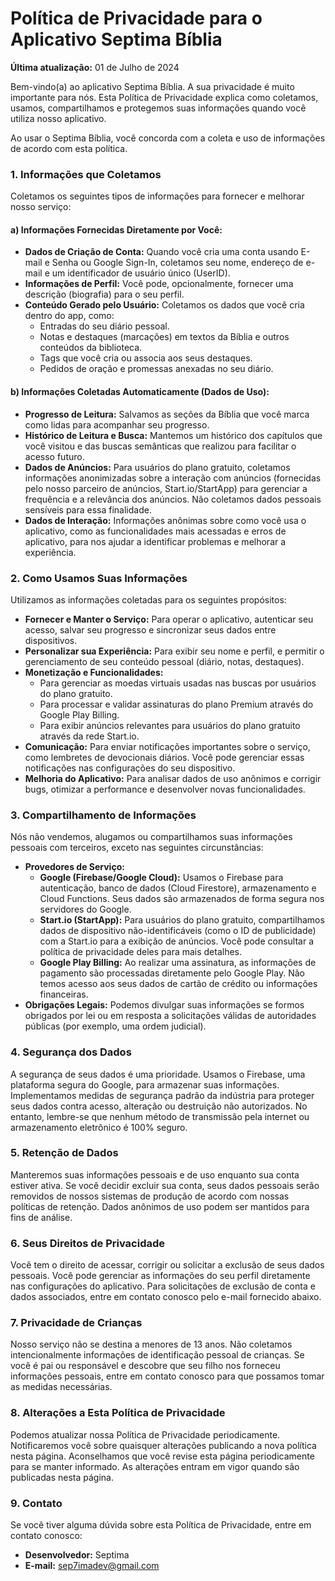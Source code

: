 # Política de Privacidade para o Aplicativo Septima Bíblia

**Última atualização:** 01 de Julho de 2024

Bem-vindo(a) ao aplicativo Septima Bíblia. A sua privacidade é muito importante para nós. Esta Política de Privacidade explica como coletamos, usamos, compartilhamos e protegemos suas informações quando você utiliza nosso aplicativo.

Ao usar o Septima Bíblia, você concorda com a coleta e uso de informações de acordo com esta política.

### 1. Informações que Coletamos

Coletamos os seguintes tipos de informações para fornecer e melhorar nosso serviço:

#### a) Informações Fornecidas Diretamente por Você:
*   **Dados de Criação de Conta:** Quando você cria uma conta usando E-mail e Senha ou Google Sign-In, coletamos seu nome, endereço de e-mail e um identificador de usuário único (UserID).
*   **Informações de Perfil:** Você pode, opcionalmente, fornecer uma descrição (biografia) para o seu perfil.
*   **Conteúdo Gerado pelo Usuário:** Coletamos os dados que você cria dentro do app, como:
    *   Entradas do seu diário pessoal.
    *   Notas e destaques (marcações) em textos da Bíblia e outros conteúdos da biblioteca.
    *   Tags que você cria ou associa aos seus destaques.
    *   Pedidos de oração e promessas anexadas no seu diário.

#### b) Informações Coletadas Automaticamente (Dados de Uso):
*   **Progresso de Leitura:** Salvamos as seções da Bíblia que você marca como lidas para acompanhar seu progresso.
*   **Histórico de Leitura e Busca:** Mantemos um histórico dos capítulos que você visitou e das buscas semânticas que realizou para facilitar o acesso futuro.
*   **Dados de Anúncios:** Para usuários do plano gratuito, coletamos informações anonimizadas sobre a interação com anúncios (fornecidas pelo nosso parceiro de anúncios, Start.io/StartApp) para gerenciar a frequência e a relevância dos anúncios. Não coletamos dados pessoais sensíveis para essa finalidade.
*   **Dados de Interação:** Informações anônimas sobre como você usa o aplicativo, como as funcionalidades mais acessadas e erros de aplicativo, para nos ajudar a identificar problemas e melhorar a experiência.

### 2. Como Usamos Suas Informações

Utilizamos as informações coletadas para os seguintes propósitos:

*   **Fornecer e Manter o Serviço:** Para operar o aplicativo, autenticar seu acesso, salvar seu progresso e sincronizar seus dados entre dispositivos.
*   **Personalizar sua Experiência:** Para exibir seu nome e perfil, e permitir o gerenciamento de seu conteúdo pessoal (diário, notas, destaques).
*   **Monetização e Funcionalidades:**
    *   Para gerenciar as moedas virtuais usadas nas buscas por usuários do plano gratuito.
    *   Para processar e validar assinaturas do plano Premium através do Google Play Billing.
    *   Para exibir anúncios relevantes para usuários do plano gratuito através da rede Start.io.
*   **Comunicação:** Para enviar notificações importantes sobre o serviço, como lembretes de devocionais diários. Você pode gerenciar essas notificações nas configurações do seu dispositivo.
*   **Melhoria do Aplicativo:** Para analisar dados de uso anônimos e corrigir bugs, otimizar a performance e desenvolver novas funcionalidades.

### 3. Compartilhamento de Informações

Nós não vendemos, alugamos ou compartilhamos suas informações pessoais com terceiros, exceto nas seguintes circunstâncias:

*   **Provedores de Serviço:**
    *   **Google (Firebase/Google Cloud):** Usamos o Firebase para autenticação, banco de dados (Cloud Firestore), armazenamento e Cloud Functions. Seus dados são armazenados de forma segura nos servidores do Google.
    *   **Start.io (StartApp):** Para usuários do plano gratuito, compartilhamos dados de dispositivo não-identificáveis (como o ID de publicidade) com a Start.io para a exibição de anúncios. Você pode consultar a política de privacidade deles para mais detalhes.
    *   **Google Play Billing:** Ao realizar uma assinatura, as informações de pagamento são processadas diretamente pelo Google Play. Não temos acesso aos seus dados de cartão de crédito ou informações financeiras.
*   **Obrigações Legais:** Podemos divulgar suas informações se formos obrigados por lei ou em resposta a solicitações válidas de autoridades públicas (por exemplo, uma ordem judicial).

### 4. Segurança dos Dados

A segurança de seus dados é uma prioridade. Usamos o Firebase, uma plataforma segura do Google, para armazenar suas informações. Implementamos medidas de segurança padrão da indústria para proteger seus dados contra acesso, alteração ou destruição não autorizados. No entanto, lembre-se que nenhum método de transmissão pela internet ou armazenamento eletrônico é 100% seguro.

### 5. Retenção de Dados

Manteremos suas informações pessoais e de uso enquanto sua conta estiver ativa. Se você decidir excluir sua conta, seus dados pessoais serão removidos de nossos sistemas de produção de acordo com nossas políticas de retenção. Dados anônimos de uso podem ser mantidos para fins de análise.

### 6. Seus Direitos de Privacidade

Você tem o direito de acessar, corrigir ou solicitar a exclusão de seus dados pessoais. Você pode gerenciar as informações do seu perfil diretamente nas configurações do aplicativo. Para solicitações de exclusão de conta e dados associados, entre em contato conosco pelo e-mail fornecido abaixo.

### 7. Privacidade de Crianças

Nosso serviço não se destina a menores de 13 anos. Não coletamos intencionalmente informações de identificação pessoal de crianças. Se você é pai ou responsável e descobre que seu filho nos forneceu informações pessoais, entre em contato conosco para que possamos tomar as medidas necessárias.

### 8. Alterações a Esta Política de Privacidade

Podemos atualizar nossa Política de Privacidade periodicamente. Notificaremos você sobre quaisquer alterações publicando a nova política nesta página. Aconselhamos que você revise esta página periodicamente para se manter informado. As alterações entram em vigor quando são publicadas nesta página.

### 9. Contato

Se você tiver alguma dúvida sobre esta Política de Privacidade, entre em contato conosco:

*   **Desenvolvedor:** Septima
*   **E-mail:** sep7imadev@gmail.com
